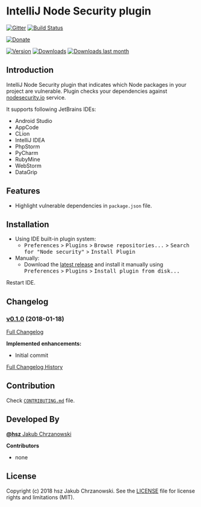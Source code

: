 IntelliJ Node Security plugin
=============

[![Gitter][badge-gitter-img]][badge-gitter] [![Build Status][badge-travis-img]][badge-travis]

[![Donate][badge-paypal-img]][badge-paypal]

[![Version](http://phpstorm.espend.de/badge/7495/version)][plugin-website]
[![Downloads](http://phpstorm.espend.de/badge/7495/downloads)][plugin-website]
[![Downloads last month](http://phpstorm.espend.de/badge/7495/last-month)][plugin-website]

Introduction
------------

IntelliJ Node Security plugin that indicates which Node packages in your project are vulnerable.
Plugin checks your dependencies against [nodesecurity.io](nodesecurity-io) service.

It supports following JetBrains IDEs:

- Android Studio
- AppCode
- CLion
- IntelliJ IDEA
- PhpStorm
- PyCharm
- RubyMine
- WebStorm
- DataGrip



Features
--------

- Highlight vulnerable dependencies in `package.json` file.


Installation
------------

- Using IDE built-in plugin system:
  - <kbd>Preferences</kbd> > <kbd>Plugins</kbd> > <kbd>Browse repositories...</kbd> > <kbd>Search for "Node security"</kbd> > <kbd>Install Plugin</kbd>
- Manually:
  - Download the [latest release][latest-release] and install it manually using <kbd>Preferences</kbd> > <kbd>Plugins</kbd> > <kbd>Install plugin from disk...</kbd>
  
Restart IDE.


Changelog
---------

### [v0.1.0](https://github.com/hsz/idea-nodesecurity/tree/v0.1.0) (2018-01-18)

[Full Changelog](https://github.com/hsz/idea-nodesecurity/compare/v0.1.0)

**Implemented enhancements:**

- Initial commit

[Full Changelog History](./CHANGELOG.md)


Contribution
------------

Check [`CONTRIBUTING.md`](./CONTRIBUTING.md) file.


Developed By
------------

[**@hsz** Jakub Chrzanowski][hsz]


**Contributors**

- none


License
-------

Copyright (c) 2018 hsz Jakub Chrzanowski. See the [LICENSE](./LICENSE) file for license rights and limitations (MIT).

    
[hsz]:                    http://hsz.mobi
[plugin-website]:         https://plugins.jetbrains.com/plugin/7495
[latest-release]:         https://github.com/hsz/idea-nodesecurity/releases/latest
[nodesecurity-io]:        https://nodesecurity.io

[badge-gitter-img]:       https://badges.gitter.im/hsz/idea-nodesecurity.svg
[badge-gitter]:           https://gitter.im/hsz/idea-nodesecurity
[badge-travis-img]:       https://travis-ci.org/hsz/idea-nodesecurity.svg?branch=master
[badge-travis]:           https://travis-ci.org/hsz/idea-nodesecurity
[badge-coveralls-img]:    https://coveralls.io/repos/github/hsz/idea-nodesecurity/badge.svg?branch=master
[badge-coveralls]:        https://coveralls.io/github/hsz/idea-nodesecurity?branch=master
[badge-paypal-img]:       https://img.shields.io/badge/donate-paypal-yellow.svg
[badge-paypal]:           https://www.paypal.me/hsz

